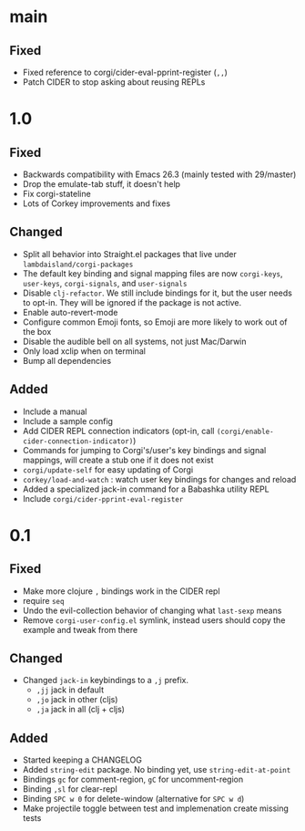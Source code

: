 # main

## Fixed

- Fixed reference to corgi/cider-eval-pprint-register (`,,`)
- Patch CIDER to stop asking about reusing REPLs

# 1.0

## Fixed

- Backwards compatibility with Emacs 26.3 (mainly tested with 29/master)
- Drop the emulate-tab stuff, it doesn't help
- Fix corgi-stateline
- Lots of Corkey improvements and fixes

## Changed

- Split all behavior into Straight.el packages that live under
  `lambdaisland/corgi-packages`
- The default key binding and signal mapping files are now `corgi-keys`,
  `user-keys`, `corgi-signals`, and `user-signals`
- Disable `clj-refactor`. We still include bindings for it, but the user needs
  to opt-in. They will be ignored if the package is not active.
- Enable auto-revert-mode
- Configure common Emoji fonts, so Emoji are more likely to work out of the box
- Disable the audible bell on all systems, not just Mac/Darwin 
- Only load xclip when on terminal
- Bump all dependencies

## Added

- Include a manual
- Include a sample config
- Add CIDER REPL connection indicators (opt-in, call
  `(corgi/enable-cider-connection-indicator)`)
- Commands for jumping to Corgi's/user's key bindings and signal mappings, will
  create a stub one if it does not exist
- `corgi/update-self` for easy updating of Corgi
- `corkey/load-and-watch` : watch user key bindings for changes and reload
- Added a specialized jack-in command for a Babashka utility REPL
- Include `corgi/cider-pprint-eval-register`

# 0.1

## Fixed

* Make more clojure `,` bindings work in the CIDER repl
* require `seq`
* Undo the evil-collection behavior of changing what `last-sexp` means
* Remove `corgi-user-config.el` symlink, instead users should copy the example
  and tweak from there

## Changed

* Changed `jack-in` keybindings to a `,j` prefix. 
  * `,jj` jack in default
  * `,jo` jack in other (cljs)
  * `,ja` jack in all (clj + cljs)
  
## Added

* Started keeping a CHANGELOG
* Added `string-edit` package. No binding yet, use `string-edit-at-point`
* Bindings `gc` for comment-region, `gC` for uncomment-region
* Binding `,sl` for clear-repl
* Binding `SPC w 0` for delete-window (alternative for `SPC w d`)
* Make projectile toggle between test and implemenation create missing tests
